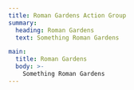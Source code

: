 ```yaml
---
title: Roman Gardens Action Group
summary:
  heading: Roman Gardens
  text: Something Roman Gardens

main:
  title: Roman Gardens
  body: >-
    Something Roman Gardens
---
```

